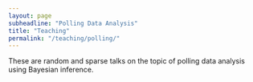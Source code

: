 ```yaml
---
layout: page
subheadline: "Polling Data Analysis"
title: "Teaching"
permalink: "/teaching/polling/"
---
```


These are random and sparse talks on the topic of polling data analysis using Bayesian inference.